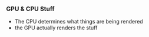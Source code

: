 ### GPU & CPU Stuff
- The CPU determines what things are being rendered
- the GPU actually renders the stuff